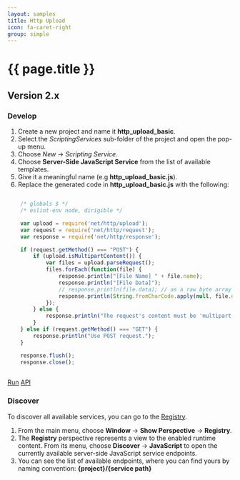 ```yaml
---
layout: samples
title: Http Upload
icon: fa-caret-right
group: simple
---
```


{{ page.title }}
===

Version 2.x
---

### Develop


1. Create a new project and name it **http_upload_basic**.
2. Select the *ScriptingServices* sub-folder of the project and open the pop-up menu.
3. Choose *New* -> *Scripting Service*.
4. Choose **Server-Side JavaScript Service** from the list of available templates.
5. Give it a meaningful name (e.g **http_upload_basic.js**).
6. Replace the generated code in **http_upload_basic.js** with the following:

```javascript

	/* globals $ */
	/* eslint-env node, dirigible */

	var upload = require('net/http/upload');
	var request = require('net/http/request');
	var response = require('net/http/response');

	if (request.getMethod() === "POST") {
		if (upload.isMultipartContent()) {
			var files = upload.parseRequest();
			files.forEach(function(file) {
				response.println("[File Name] " + file.name);
				response.println("[File Data]");
				// response.println(file.data); // as a raw byte array or as a string below
				response.println(String.fromCharCode.apply(null, file.data));
			});
		} else {
			response.println("The request's content must be 'multipart'");
		}
	} else if (request.getMethod() === "GET") {
		response.println("Use POST request.");
	}

	response.flush();
	response.close();
	
```

<div class="btn-toolbar pull-right">
	<a class="btn btn-warning" href="http://dirigible.eclipse.org/services/web/registry/anonymous.html?git=https://github.com/dirigiblelabs/sample_net_http_http_upload_basic.git">Run</a>
	<a class="btn btn-info" href="http://www.dirigible.io/api/http_upload.html">API</a>
</div>

### Discover

To discover all available services, you can go to the [Registry](../help/registry.html).

1. From the main menu, choose **Window** -> **Show Perspective** -> **Registry**.
2. The **Registry** perspective represents a view to the enabled runtime content. From its menu, choose **Discover** -> **JavaScript** to open the currently available server-side JavaScript service endpoints.
3. You can see the list of available endpoints, where you can find yours by naming convention: **{project}/{service path}**
